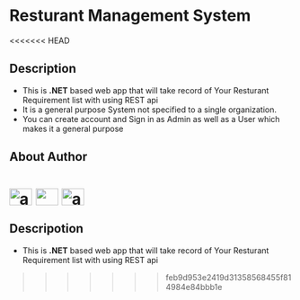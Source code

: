 # Resturant Management System
<<<<<<< HEAD
## Description
- This is **.NET** based web app that will take record of Your Resturant Requirement list with using REST api
- It is a general purpose System not specified to a single organization. 
- You can create account and Sign in as Admin as well as a User which makes it a general purpose

## About Author

<a href="https://linkedin.com/in/alitariq12369" target="blank"><img align="center" src="https://raw.githubusercontent.com/rahuldkjain/github-profile-readme-generator/master/src/images/icons/Social/linked-in-alt.svg" alt="alitariq12369" height="30" width="40" /></a>
<a href="https://fb.com/alitariq12369" target="blank"><img align="center" src="https://raw.githubusercontent.com/rahuldkjain/github-profile-readme-generator/master/src/images/icons/Social/facebook.svg" alt="mehsaandev" height="30" width="40" /></a>
<a href="https://instagram.com/alitariq12369" target="blank"><img align="center" src="https://raw.githubusercontent.com/rahuldkjain/github-profile-readme-generator/master/src/images/icons/Social/instagram.svg" alt="alitariq12369" height="30" width="40" /></a>
=======
## Descripotion
- This is **.NET** based web app that will take record of Your Resturant Requirement list with using REST api
>>>>>>> feb9d953e2419d31358568455f814984e84bbb1e
